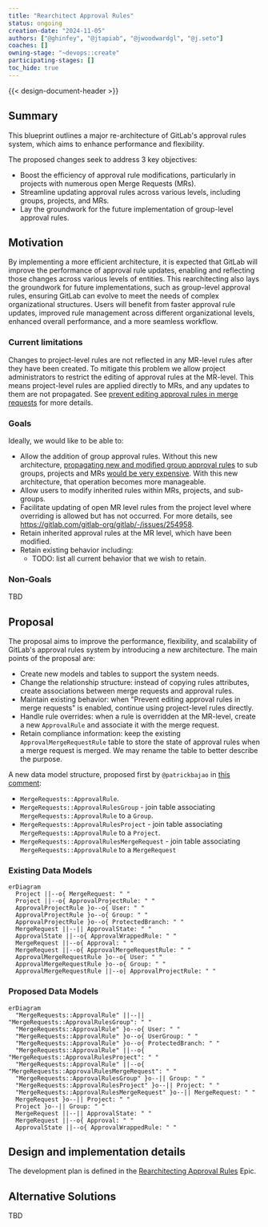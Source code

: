 ```yaml
---
title: "Rearchitect Approval Rules"
status: ongoing
creation-date: "2024-11-05"
authors: ["@ghinfey", "@jtapiab", "@jwoodwardgl", "@j.seto"]
coaches: []
owning-stage: "~devops::create"
participating-stages: []
toc_hide: true
---
```


{{< design-document-header >}}

## Summary

This blueprint outlines a major re-architecture of GitLab's approval rules system, which aims to enhance performance and flexibility.

The proposed changes seek to address 3 key objectives:

- Boost the efficiency of approval rule modifications, particularly in projects with numerous open Merge Requests (MRs).
- Streamline updating approval rules across various levels, including groups, projects, and MRs.
- Lay the groundwork for the future implementation of group-level approval rules.

## Motivation

By implementing a more efficient architecture, it is expected that GitLab will improve the performance of approval rule updates, enabling and reflecting those changes across various levels of entities. This rearchitecting also lays the groundwork for future implementations, such as group-level approval rules, ensuring GitLab can evolve to meet the needs of complex organizational structures. Users will benefit from faster approval rule updates, improved rule management across different organizational levels, enhanced overall performance, and a more seamless workflow.

### Current limitations

Changes to project-level rules are not reflected in any MR-level rules after they have been created. To mitigate this problem we allow project administrators to restrict the editing of approval rules at the MR-level. This means project-level rules are applied directly to MRs, and any updates to them are not propagated. See [prevent editing approval rules in merge requests](https://docs.gitlab.com/ee/user/project/merge_requests/approvals/settings.html#prevent-editing-approval-rules-in-merge-requests) for more details.

### Goals

Ideally, we would like to be able to:

- Allow the addition of group approval rules. Without this new architecture, [propagating new and modified group approval rules](https://gitlab.com/gitlab-org/gitlab/-/issues/509984#note_2291076614) to sub groups, projects and MRs [would be very expensive](https://gitlab.com/gitlab-org/gitlab/-/merge_requests/48511#note_469497257). With this new architecture, that operation becomes more manageable.
- Allow users to modify inherited rules within MRs, projects, and sub-groups.
- Facilitate updating of open MR level rules from the project level where overriding is allowed but has not occurred. For more details, see https://gitlab.com/gitlab-org/gitlab/-/issues/254958.
- Retain inherited approval rules at the MR level, which have been modified.
- Retain existing behavior including:
  - TODO: list all current behavior that we wish to retain.

### Non-Goals

TBD

## Proposal

The proposal aims to improve the performance, flexibility, and scalability of GitLab's approval rules system by introducing a new architecture. The main points of the proposal are:

- Create new models and tables to support the system needs.
- Change the relationship structure: instead of copying rules attributes, create associations between merge requests and approval rules.
- Maintain existing behavior: when "Prevent editing approval rules in merge requests" is enabled, continue using project-level rules directly.
- Handle rule overrides: when a rule is overridden at the MR-level, create a new `ApprovalRule` and associate it with the merge request.
- Retain compliance information: keep the existing `ApprovalMergeRequestRule` table to store the state of approval rules when a merge request is merged. We may rename the table to better describe the purpose.

A new data model structure, proposed first by `@patrickbajao` in [this comment](https://gitlab.com/gitlab-org/gitlab/-/merge_requests/48511#note_477202833):

- `MergeRequests::ApprovalRule`.
- `MergeRequests::ApprovalRulesGroup` - join table associating `MergeRequests::ApprovalRule` to a `Group`.
- `MergeRequests::ApprovalRulesProject` - join table associating `MergeRequests::ApprovalRule` to a `Project`.
- `MergeRequests::ApprovalRulesMergeRequest` - join table associating `MergeRequests::ApprovalRule` to a `MergeRequest`

### Existing Data Models

```mermaid
erDiagram
  Project ||--o{ MergeRequest: " "
  Project ||--o{ ApprovalProjectRule: " "
  ApprovalProjectRule }o--o{ User: " "
  ApprovalProjectRule }o--o{ Group: " "
  ApprovalProjectRule }o--o{ ProtectedBranch: " "
  MergeRequest ||--|| ApprovalState: " "
  ApprovalState ||--o{ ApprovalWrappedRule: " "
  MergeRequest ||--o{ Approval: " "
  MergeRequest ||--o{ ApprovalMergeRequestRule: " "
  ApprovalMergeRequestRule }o--o{ User: " "
  ApprovalMergeRequestRule }o--o{ Group: " "
  ApprovalMergeRequestRule ||--o| ApprovalProjectRule: " "
```

### Proposed Data Models

```mermaid
erDiagram
  "MergeRequests::ApprovalRule" ||--|| "MergeRequests::ApprovalRulesGroup": " "
  "MergeRequests::ApprovalRule" }o--o{ User: " "
  "MergeRequests::ApprovalRule" }o--o{ UserGroup: " "
  "MergeRequests::ApprovalRule" }o--o{ ProtectedBranch: " "
  "MergeRequests::ApprovalRule" ||--o{ "MergeRequests::ApprovalRulesProject": " "
  "MergeRequests::ApprovalRule" ||--o{ "MergeRequests::ApprovalRulesMergeRequest": " "
  "MergeRequests::ApprovalRulesGroup" }o--|| Group: " "
  "MergeRequests::ApprovalRulesProject" }o--|| Project: " "
  "MergeRequests::ApprovalRulesMergeRequest" }o--|| MergeRequest: " "
  MergeRequest }o--|| Project: " "
  Project }o--|| Group: " "
  MergeRequest ||--|| ApprovalState: " "
  MergeRequest ||--o{ Approval: " "
  ApprovalState ||--o{ ApprovalWrappedRule: " "
```

## Design and implementation details

The development plan is defined in the [Rearchitecting Approval Rules](https://gitlab.com/groups/gitlab-org/-/epics/12955) Epic.

## Alternative Solutions

TBD

